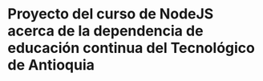 # Proyecto del curso de NodeJS acerca de la dependencia de educación continua del Tecnológico de Antioquia
